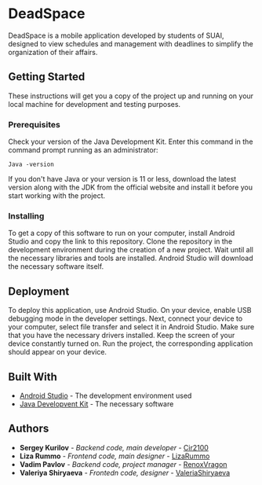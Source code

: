 # DeadSpace

DeadSpace is a mobile application developed by students of SUAI, designed to view schedules and management with deadlines to simplify the organization of their affairs.

## Getting Started

These instructions will get you a copy of the project up and running on your local machine for development and testing purposes.

### Prerequisites

Check your version of the Java Development Kit. Enter this command in the command prompt running as an administrator:

```
Java -version
```
If you don't have Java or your version is 11 or less, download the latest version along with the JDK from the official website and install it before you start working with the project.

### Installing

To get a copy of this software to run on your computer, install Android Studio and copy the link to this repository. Clone the repository in the development environment during the creation of a new project. Wait until all the necessary libraries and tools are installed. Android Studio will download the necessary software itself.

## Deployment

To deploy this application, use Android Studio. On your device, enable USB debugging mode in the developer settings. Next, connect your device to your computer, select file transfer and select it in Android Studio. Make sure that you have the necessary drivers installed. Keep the screen of your device constantly turned on. Run the project, the corresponding application should appear on your device.

## Built With

* [Android Studio](https://developer.android.google.cn/studio?hl=id) - The development environment used
* [Java Developvent Kit](https://www.oracle.com/java/technologies/javase/javase-jdk8-downloads.html) - The necessary software

## Authors

* **Sergey Kurilov** - *Backend code, main developer* - [Cir2100](https://github.com/Cir2100)
* **Liza Rummo** - *Frontend code, main designer* - [LizaRummo](https://github.com/LizaRummo)
* **Vadim Pavlov** - *Backend code, project manager* - [RenoxVragon](https://github.com/RenoxVragon)
* **Valeriya Shiryaeva** - *Frontedn code, designer* - [ValeriaShiryaeva](https://github.com/ValeriaShiryaeva)
